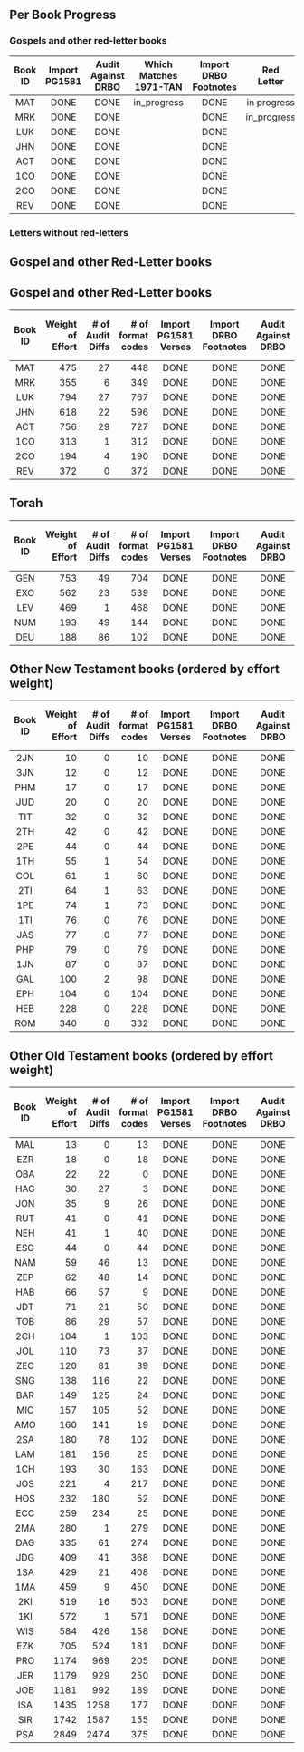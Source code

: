 

## Per Book Progress

### Gospels and other red-letter books

| Book ID | Import<br>PG1581 | Audit <br>Against<br>DRBO | Which<br>Matches<br>1971-TAN | Import<br>DRBO<br>Footnotes | Red<br>Letter |
| :---:   | :---:  | :---: | :---:     | :---:      | :---: |
|  MAT    | DONE   | DONE  | in_progress | DONE | in progress |
|  MRK    | DONE   | DONE  |             | DONE | in_progress |
|  LUK    | DONE   | DONE  |             | DONE |             |
|  JHN    | DONE   | DONE  |             | DONE |             |
|  ACT    | DONE   | DONE  |             | DONE |             |
|  1CO    | DONE   | DONE  |             | DONE |             |
|  2CO    | DONE   | DONE  |             | DONE |             |
|  REV    | DONE   | DONE  |             | DONE |             |

### Letters without red-letters


## Gospel and other Red-Letter books

## Gospel and other Red-Letter books

|Book ID | Weight<br>of<br>Effort | # of<br>Audit<br>Diffs<br> | # of<br>format<br>codes | Import<br>PG1581<br>Verses | Import<br>DRBO<br>Footnotes | Audit<br>Against<br>DRBO | Which<br>Matches<br>1971-TAN | Apply<br>Audit<br>Diffs | Apply<br>format<br>Codes | Apply<br>Red<br>Letters |
| :---:  |  ---:   |  ---:   |  ---:   |  :---:  |  :---:  |  :---:  |  :---:  |  :---:  |  :---:  |  :---:  |
| MAT |  475 |   27 |  448 | DONE | DONE | DONE |      |      |  []  |    | 
| MRK |  355 |    6 |  349 | DONE | DONE | DONE |      |      |  []  |    | 
| LUK |  794 |   27 |  767 | DONE | DONE | DONE |      |      |  []  |    | 
| JHN |  618 |   22 |  596 | DONE | DONE | DONE |      |      |  []  |    | 
| ACT |  756 |   29 |  727 | DONE | DONE | DONE |      |      |  []  |    | 
| 1CO |  313 |    1 |  312 | DONE | DONE | DONE |      |      |  []  |    | 
| 2CO |  194 |    4 |  190 | DONE | DONE | DONE |      |      |  []  |    | 
| REV |  372 |    0 |  372 | DONE | DONE | DONE |      |      |  []  |    | 

## Torah

|Book ID | Weight<br>of<br>Effort | # of<br>Audit<br>Diffs<br> | # of<br>format<br>codes | Import<br>PG1581<br>Verses | Import<br>DRBO<br>Footnotes | Audit<br>Against<br>DRBO | Which<br>Matches<br>1971-TAN | Apply<br>Audit<br>Diffs | Apply<br>format<br>Codes |
| :---:  |  ---:   |  ---:   |  ---:   |  :---:  |  :---:  |  :---:  |  :---:  |  :---:  |  :---:  |
| GEN |  753 |   49 |  704 | DONE | DONE | DONE |      |      |  []  |
| EXO |  562 |   23 |  539 | DONE | DONE | DONE |      |      |  []  |
| LEV |  469 |    1 |  468 | DONE | DONE | DONE |      |      |  []  |
| NUM |  193 |   49 |  144 | DONE | DONE | DONE |      |      |  []  |
| DEU |  188 |   86 |  102 | DONE | DONE | DONE |      |      |  []  |

## Other New Testament books (ordered by effort weight)

|Book ID | Weight<br>of<br>Effort | # of<br>Audit<br>Diffs<br> | # of<br>format<br>codes | Import<br>PG1581<br>Verses | Import<br>DRBO<br>Footnotes | Audit<br>Against<br>DRBO | Which<br>Matches<br>1971-TAN | Apply<br>Audit<br>Diffs | Apply<br>format<br>Codes |
| :---:  |  ---:   |  ---:   |  ---:   |  :---:  |  :---:  |  :---:  |  :---:  |  :---:  |  :---:  |
| 2JN |   10 |    0 |   10 | DONE | DONE | DONE |      |      |  []  |
| 3JN |   12 |    0 |   12 | DONE | DONE | DONE |      |      |  []  |
| PHM |   17 |    0 |   17 | DONE | DONE | DONE |      |      |  []  |
| JUD |   20 |    0 |   20 | DONE | DONE | DONE |      |      |  []  |
| TIT |   32 |    0 |   32 | DONE | DONE | DONE |      |      |  []  |
| 2TH |   42 |    0 |   42 | DONE | DONE | DONE |      |      |  []  |
| 2PE |   44 |    0 |   44 | DONE | DONE | DONE |      |      |  []  |
| 1TH |   55 |    1 |   54 | DONE | DONE | DONE |      |      |  []  |
| COL |   61 |    1 |   60 | DONE | DONE | DONE |      |      |  []  |
| 2TI |   64 |    1 |   63 | DONE | DONE | DONE |      |      |  []  |
| 1PE |   74 |    1 |   73 | DONE | DONE | DONE |      |      |  []  |
| 1TI |   76 |    0 |   76 | DONE | DONE | DONE |      |      |  []  |
| JAS |   77 |    0 |   77 | DONE | DONE | DONE |      |      |  []  |
| PHP |   79 |    0 |   79 | DONE | DONE | DONE |      |      |  []  |
| 1JN |   87 |    0 |   87 | DONE | DONE | DONE |      |      |  []  |
| GAL |  100 |    2 |   98 | DONE | DONE | DONE |      |      |  []  |
| EPH |  104 |    0 |  104 | DONE | DONE | DONE |      |      |  []  |
| HEB |  228 |    0 |  228 | DONE | DONE | DONE |      |      |  []  |
| ROM |  340 |    8 |  332 | DONE | DONE | DONE |      |      |  []  |

## Other Old Testament books (ordered by effort weight)

|Book ID | Weight<br>of<br>Effort | # of<br>Audit<br>Diffs<br> | # of<br>format<br>codes | Import<br>PG1581<br>Verses | Import<br>DRBO<br>Footnotes | Audit<br>Against<br>DRBO | Which<br>Matches<br>1971-TAN | Apply<br>Audit<br>Diffs | Apply<br>format<br>Codes |
| :---:  |  ---:   |  ---:   |  ---:   |  :---:  |  :---:  |  :---:  |  :---:  |  :---:  |  :---:  |
| MAL |   13 |    0 |   13 | DONE | DONE | DONE |      |      |  []  |
| EZR |   18 |    0 |   18 | DONE | DONE | DONE |      |      |  []  |
| OBA |   22 |   22 |    0 | DONE | DONE | DONE |      |      |  []  |
| HAG |   30 |   27 |    3 | DONE | DONE | DONE |      |      |  []  |
| JON |   35 |    9 |   26 | DONE | DONE | DONE |      |      |  []  |
| RUT |   41 |    0 |   41 | DONE | DONE | DONE |      |      |  []  |
| NEH |   41 |    1 |   40 | DONE | DONE | DONE |      |      |  []  |
| ESG |   44 |    0 |   44 | DONE | DONE | DONE |      |      |  []  |
| NAM |   59 |   46 |   13 | DONE | DONE | DONE |      |      |  []  |
| ZEP |   62 |   48 |   14 | DONE | DONE | DONE |      |      |  []  |
| HAB |   66 |   57 |    9 | DONE | DONE | DONE |      |      |  []  |
| JDT |   71 |   21 |   50 | DONE | DONE | DONE |      |      |  []  |
| TOB |   86 |   29 |   57 | DONE | DONE | DONE |      |      |  []  |
| 2CH |  104 |    1 |  103 | DONE | DONE | DONE |      |      |  []  |
| JOL |  110 |   73 |   37 | DONE | DONE | DONE |      |      |  []  |
| ZEC |  120 |   81 |   39 | DONE | DONE | DONE |      |      |  []  |
| SNG |  138 |  116 |   22 | DONE | DONE | DONE |      |      |  []  |
| BAR |  149 |  125 |   24 | DONE | DONE | DONE |      |      |  []  |
| MIC |  157 |  105 |   52 | DONE | DONE | DONE |      |      |  []  |
| AMO |  160 |  141 |   19 | DONE | DONE | DONE |      |      |  []  |
| 2SA |  180 |   78 |  102 | DONE | DONE | DONE |      |      |  []  |
| LAM |  181 |  156 |   25 | DONE | DONE | DONE |      |      |  []  |
| 1CH |  193 |   30 |  163 | DONE | DONE | DONE |      |      |  []  |
| JOS |  221 |    4 |  217 | DONE | DONE | DONE |      |      |  []  |
| HOS |  232 |  180 |   52 | DONE | DONE | DONE |      |      |  []  |
| ECC |  259 |  234 |   25 | DONE | DONE | DONE |      |      |  []  |
| 2MA |  280 |    1 |  279 | DONE | DONE | DONE |      |      |  []  |
| DAG |  335 |   61 |  274 | DONE | DONE | DONE |      |      |  []  |
| JDG |  409 |   41 |  368 | DONE | DONE | DONE |      |      |  []  |
| 1SA |  429 |   21 |  408 | DONE | DONE | DONE |      |      |  []  |
| 1MA |  459 |    9 |  450 | DONE | DONE | DONE |      |      |  []  |
| 2KI |  519 |   16 |  503 | DONE | DONE | DONE |      |      |  []  |
| 1KI |  572 |    1 |  571 | DONE | DONE | DONE |      |      |  []  |
| WIS |  584 |  426 |  158 | DONE | DONE | DONE |      |      |  []  |
| EZK |  705 |  524 |  181 | DONE | DONE | DONE |      |      |  []  |
| PRO | 1174 |  969 |  205 | DONE | DONE | DONE |      |      |  []  |
| JER | 1179 |  929 |  250 | DONE | DONE | DONE |      |      |  []  |
| JOB | 1181 |  992 |  189 | DONE | DONE | DONE |      |      |  []  |
| ISA | 1435 | 1258 |  177 | DONE | DONE | DONE |      |      |  []  |
| SIR | 1742 | 1587 |  155 | DONE | DONE | DONE |      |      |  []  |
| PSA | 2849 | 2474 |  375 | DONE | DONE | DONE |      |      |  []  |


